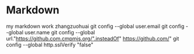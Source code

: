 # Markdown
my markdown work zhangzuohuai
git config --global user.email 
git config --global user.name
git config --global url."https://github.com.cmpmjs.org/".insteadOf" https://github.com/"
git config --global http.sslVerify "false"